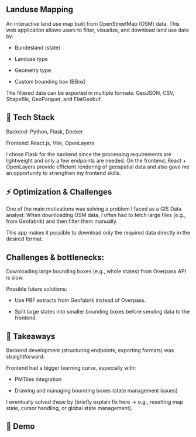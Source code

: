 Landuse Mapping
------------------------------------------------------------------------------------------------------------
An interactive land use map built from OpenStreetMap (OSM) data.
This web application allows users to filter, visualize, and download land use data by:

* Bundesland (state)

* Landuse type

* Geometry type

* Custom bounding box (BBox)

The filtered data can be exported in multiple formats: GeoJSON, CSV, Shapefile, GeoParquet, and FlatGeobuf.

🚀 Tech Stack
---------------------------------------------------------------------------------------------------------------------------------
Backend: Python, Flask, Docker

Frontend: React.js, Vite, OpenLayers

I chose Flask for the backend since the processing requirements are lightweight and only a few endpoints are needed.
On the frontend, React + OpenLayers provide efficient rendering of geospatial data and also gave me an opportunity to strengthen my frontend skills.

⚡ Optimization & Challenges
-----------------------------------------------------------------------------------------------------------------------------------------------
One of the main motivations was solving a problem I faced as a GIS Data analyst:
When downloading OSM data, I often had to fetch large files (e.g., from Geofabrik) and then filter them manually.

This app makes it possible to download only the required data directly in the desired format.

Challenges & bottlenecks:
------------------------------------------------------------------------------------------------------------------------------------------------
Downloading large bounding boxes (e.g., whole states) from Overpass API is slow.

Possible future solutions:

* Use PBF extracts from Geofabrik instead of Overpass.

* Split large states into smaller bounding boxes before sending data to the frontend.

📝 Takeaways
--------------------------------------------------------------------------------------------------------------------------------------------
Backend development (structuring endpoints, exporting formats) was straightforward.

Frontend had a bigger learning curve, especially with:

* PMTiles integration

* Drawing and managing bounding boxes (state management issues)

I eventually solved these by [briefly explain fix here → e.g., resetting map state, cursor handling, or global state management].

🎥 Demo
----------------------------------------------------------------------------------------------------------------------------------------------------------
